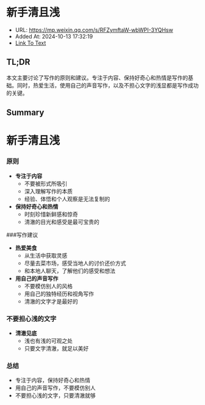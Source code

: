 # 新手清且浅
- URL: https://mp.weixin.qq.com/s/RFZymftaW-wbWPI-3YQHsw
- Added At: 2024-10-13 17:32:19
- [Link To Text](2024-10-13-新手清且浅_raw.md)

## TL;DR
本文主要讨论了写作的原则和建议。专注于内容、保持好奇心和热情是写作的基础。同时，热爱生活，使用自己的声音写作，以及不担心文字的浅显都是写作成功的关键。

## Summary
**新手清且浅**
================

### 原则
* **专注于内容**
	+ 不要被形式所吸引
	+ 深入理解写作的本质
	+ 经验、体悟和个人观察是无法复制的
* **保持好奇心和热情**
	+ 时刻珍惜新鲜感和惊奇
	+ 清澈的目光和感受是最可宝贵的

###写作建议
* **热爱美食**
	+ 从生活中获取灵感
	+ 尽量去菜市场，感受当地人的讨价还价方式
	+ 和本地人聊天，了解他们的感受和想法
* **用自己的声音写作**
	+ 不要模仿别人的风格
	+ 用自己的独特经历和视角写作
	+ 清澈的文字才是最好的

### 不要担心浅的文字
* **清澈见底**
	+ 浅也有浅的可观之处
	+ 只要文字清澈，就足以美好

### 总结
* 专注于内容，保持好奇心和热情
* 用自己的声音写作，不要模仿别人
* 不要担心浅的文字，只要清澈就够
